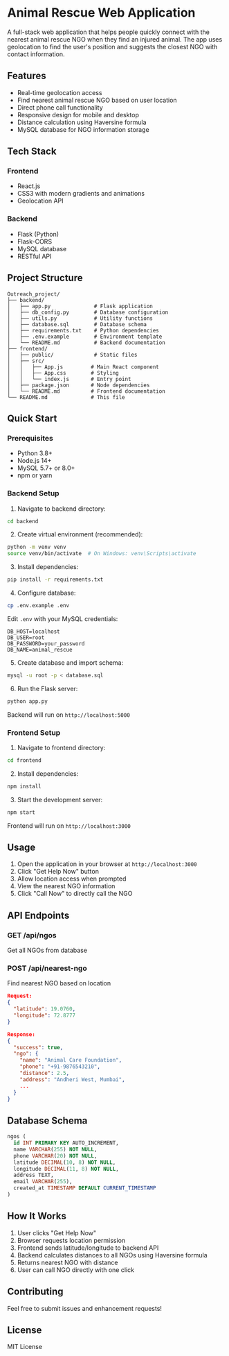 # Animal Rescue Web Application

A full-stack web application that helps people quickly connect with the nearest animal rescue NGO when they find an injured animal. The app uses geolocation to find the user's position and suggests the closest NGO with contact information.

## Features

- Real-time geolocation access
- Find nearest animal rescue NGO based on user location
- Direct phone call functionality
- Responsive design for mobile and desktop
- Distance calculation using Haversine formula
- MySQL database for NGO information storage

## Tech Stack

### Frontend
- React.js
- CSS3 with modern gradients and animations
- Geolocation API

### Backend
- Flask (Python)
- Flask-CORS
- MySQL database
- RESTful API

## Project Structure

```
Outreach_project/
├── backend/
│   ├── app.py              # Flask application
│   ├── db_config.py        # Database configuration
│   ├── utils.py            # Utility functions
│   ├── database.sql        # Database schema
│   ├── requirements.txt    # Python dependencies
│   ├── .env.example        # Environment template
│   └── README.md           # Backend documentation
├── frontend/
│   ├── public/             # Static files
│   ├── src/
│   │   ├── App.js         # Main React component
│   │   ├── App.css        # Styling
│   │   └── index.js       # Entry point
│   ├── package.json       # Node dependencies
│   └── README.md          # Frontend documentation
└── README.md              # This file
```

## Quick Start

### Prerequisites

- Python 3.8+
- Node.js 14+
- MySQL 5.7+ or 8.0+
- npm or yarn

### Backend Setup

1. Navigate to backend directory:
```bash
cd backend
```

2. Create virtual environment (recommended):
```bash
python -m venv venv
source venv/bin/activate  # On Windows: venv\Scripts\activate
```

3. Install dependencies:
```bash
pip install -r requirements.txt
```

4. Configure database:
```bash
cp .env.example .env
```

Edit `.env` with your MySQL credentials:
```
DB_HOST=localhost
DB_USER=root
DB_PASSWORD=your_password
DB_NAME=animal_rescue
```

5. Create database and import schema:
```bash
mysql -u root -p < database.sql
```

6. Run the Flask server:
```bash
python app.py
```

Backend will run on `http://localhost:5000`

### Frontend Setup

1. Navigate to frontend directory:
```bash
cd frontend
```

2. Install dependencies:
```bash
npm install
```

3. Start the development server:
```bash
npm start
```

Frontend will run on `http://localhost:3000`

## Usage

1. Open the application in your browser at `http://localhost:3000`
2. Click "Get Help Now" button
3. Allow location access when prompted
4. View the nearest NGO information
5. Click "Call Now" to directly call the NGO

## API Endpoints

### GET /api/ngos
Get all NGOs from database

### POST /api/nearest-ngo
Find nearest NGO based on location
```json
Request:
{
  "latitude": 19.0760,
  "longitude": 72.8777
}

Response:
{
  "success": true,
  "ngo": {
    "name": "Animal Care Foundation",
    "phone": "+91-9876543210",
    "distance": 2.5,
    "address": "Andheri West, Mumbai",
    ...
  }
}
```

## Database Schema

```sql
ngos (
  id INT PRIMARY KEY AUTO_INCREMENT,
  name VARCHAR(255) NOT NULL,
  phone VARCHAR(20) NOT NULL,
  latitude DECIMAL(10, 8) NOT NULL,
  longitude DECIMAL(11, 8) NOT NULL,
  address TEXT,
  email VARCHAR(255),
  created_at TIMESTAMP DEFAULT CURRENT_TIMESTAMP
)
```

## How It Works

1. User clicks "Get Help Now"
2. Browser requests location permission
3. Frontend sends latitude/longitude to backend API
4. Backend calculates distances to all NGOs using Haversine formula
5. Returns nearest NGO with distance
6. User can call NGO directly with one click

## Contributing

Feel free to submit issues and enhancement requests!

## License

MIT License

